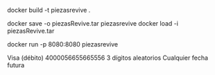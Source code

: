 docker build -t piezasrevive .

docker save -o piezasRevive.tar piezasrevive
docker load -i piezasRevive.tar

docker run -p 8080:8080 piezasrevive

Visa (débito)	4000056655665556	3 dígitos aleatorios	Cualquier fecha futura